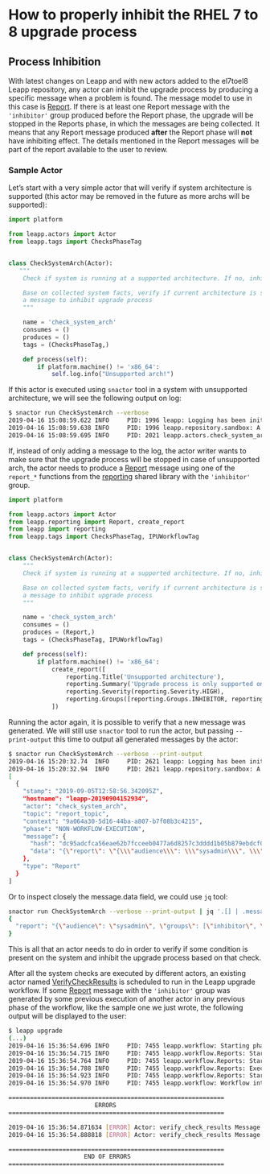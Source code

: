 # How to properly inhibit the RHEL 7 to 8 upgrade process

## Process Inhibition

With latest changes on Leapp and with new actors added to the el7toel8 Leapp
repository, any actor can inhibit the upgrade process by producing a specific
message when a problem is found. The message model to use in this case is
[Report](pydoc/leapp.reporting.html#leapp.reporting.Report).
If there is at least one Report message with the `'inhibitor'` group produced before
the Report phase, the upgrade will be stopped in the Reports phase, in which the
messages are being collected. It means that any Report message produced
**after** the Report phase will **not** have inhibiting effect. The details
mentioned in the Report messages will be part of the report available to the
user to review.

### Sample Actor

Let’s start with a very simple actor that will verify if system architecture is
supported (this actor may be removed in the future as more archs will be supported):

```python
import platform

from leapp.actors import Actor
from leapp.tags import ChecksPhaseTag


class CheckSystemArch(Actor):
   """
    Check if system is running at a supported architecture. If no, inhibit the upgrade process.

    Base on collected system facts, verify if current architecture is supported, otherwise produces
    a message to inhibit upgrade process
    """

    name = 'check_system_arch'
    consumes = ()
    produces = ()
    tags = (ChecksPhaseTag,)

    def process(self):
        if platform.machine() != 'x86_64':
            self.log.info("Unsupported arch!")
```

If this actor is executed using `snactor` tool in a system with unsupported
architecture, we will see the following output on log:

```sh
$ snactor run CheckSystemArch --verbose
2019-04-16 15:08:59.622 INFO     PID: 1996 leapp: Logging has been initialized
2019-04-16 15:08:59.638 INFO     PID: 1996 leapp.repository.sandbox: A new repository 'sandbox' is initialized at /home/leapp/sandbox
2019-04-16 15:08:59.695 INFO     PID: 2021 leapp.actors.check_system_arch: Unsupported arch!
```

If, instead of only adding a message to the log, the actor writer wants to make
sure that the upgrade process will be stopped in case of unsupported arch, the
actor needs to produce a [Report](/pydoc/leapp.reporting.html#leapp.reporting.Report)
message using one of the `report_*` functions from the [reporting](https://github.com/oamg/leapp-repository/blob/master/repos/system_upgrade/el7toel8/libraries/reporting.py)
shared library with the `'inhibitor'` group.

```python
import platform

from leapp.actors import Actor
from leapp.reporting import Report, create_report
from leapp import reporting
from leapp.tags import ChecksPhaseTag, IPUWorkflowTag


class CheckSystemArch(Actor):
    """
    Check if system is running at a supported architecture. If no, inhibit the upgrade process.

    Base on collected system facts, verify if current architecture is supported, otherwise produces
    a message to inhibit upgrade process
    """

    name = 'check_system_arch'
    consumes = ()
    produces = (Report,)
    tags = (ChecksPhaseTag, IPUWorkflowTag)

    def process(self):
        if platform.machine() != 'x86_64':
            create_report([
                reporting.Title('Unsupported architecture'),
                reporting.Summary('Upgrade process is only supported on x86_64 systems.'),
                reporting.Severity(reporting.Severity.HIGH),
                reporting.Groups([reporting.Groups.INHIBITOR, reporting.Groups.SANITY]),
            ])
```

Running the actor again, it is possible to verify that a new message was
generated. We will still use `snactor` tool to run the actor, but passing
`--print-output` this time to output all generated messages by the actor:

```sh
$ snactor run CheckSystemArch --verbose --print-output
2019-04-16 15:20:32.74  INFO     PID: 2621 leapp: Logging has been initialized
2019-04-16 15:20:32.94  INFO     PID: 2621 leapp.repository.sandbox: A new repository 'sandbox' is initialized at /home/leapp/sandbox
[
  {
    "stamp": "2019-09-05T12:58:56.342095Z",
    "hostname": "leapp-20190904152934",
    "actor": "check_system_arch",
    "topic": "report_topic",
    "context": "9a064a30-5d16-44ba-a807-b7f08b3c4215",
    "phase": "NON-WORKFLOW-EXECUTION",
    "message": {
      "hash": "dc95adcfca56eae62b7fcceeb0477a6d8257c3dddd1b05b879ebdcf05f59d504",
      "data": "{\"report\": \"{\\\"audience\\\": \\\"sysadmin\\\", \\\"groups\\\": [\\\"inhibitor\\\", \\\"sanity\\\"], \\\"severity\\\": \\\"high\\\", \\\"summary\\\": \\\"Upgrade process is only supported on x86_64 systems.\\\", \\\"title\\\": \\\"Unsupported architecture\\\"}\"}"
    },
    "type": "Report"
  }
]

```

Or to inspect closely the message.data field, we could use `jq` tool:

```sh
snactor run CheckSystemArch --verbose --print-output | jq '.[] | .message.data | fromjson'
{
  "report": "{\"audience\": \"sysadmin\", \"groups\": [\"inhibitor\", \"sanity\"], \"severity\": \"high\", \"summary\": \"Upgrade process is only supported on x86_64 systems.\", \"title\": \"Unsupported architecture\"}"
}

```

This is all that an actor needs to do in order to verify if some condition is
present on the system and inhibit the upgrade process based on that check.

After all the system checks are executed by different actors, an existing actor
named [VerifyCheckResults](https://github.com/oamg/leapp-repository/tree/master/repos/system_upgrade/el7toel8/actors/verifycheckresults)
is scheduled to run in the Leapp upgrade workflow. If some [Report](/pydoc/leapp.reporting.html#leapp.reporting.Report)
message with the `'inhibitor'` group was generated by some previous execution of
another actor in any previous phase of the workflow, like the sample one we just
wrote, the following output will be displayed to the user:

```sh
$ leapp upgrade
(...)
2019-04-16 15:36:54.696 INFO     PID: 7455 leapp.workflow: Starting phase Reports
2019-04-16 15:36:54.715 INFO     PID: 7455 leapp.workflow.Reports: Starting stage Before of phase Reports
2019-04-16 15:36:54.764 INFO     PID: 7455 leapp.workflow.Reports: Starting stage Main of phase Reports
2019-04-16 15:36:54.788 INFO     PID: 7455 leapp.workflow.Reports: Executing actor verify_check_results
2019-04-16 15:36:54.923 INFO     PID: 7455 leapp.workflow.Reports: Starting stage After of phase Reports
2019-04-16 15:36:54.970 INFO     PID: 7455 leapp.workflow: Workflow interrupted due to the FailPhase error policy

============================================================
                        ERRORS
============================================================

2019-04-16 15:36:54.871634 [ERROR] Actor: verify_check_results Message: Unsupported arch
2019-04-16 15:36:54.888818 [ERROR] Actor: verify_check_results Message: Ending process due to errors found during checks, see /var/log/leapp-report.txt for detailed report.

============================================================
                     END OF ERRORS
============================================================
```
